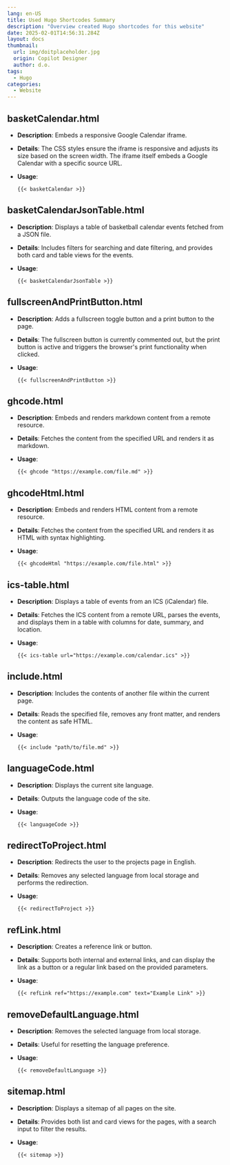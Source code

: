 ```yaml
---
lang: en-US
title: Used Hugo Shortcodes Summary
description: "Overview created Hugo shortcodes for this website"
date: 2025-02-01T14:56:31.284Z
layout: docs
thumbnail:
  url: img/doitplaceholder.jpg
  origin: Copilot Designer
  author: d.o.
tags:
  - Hugo
categories:
  - Website
---
```


## basketCalendar.html

- **Description**: Embeds a responsive Google Calendar iframe.
- **Details**: The CSS styles ensure the iframe is responsive and adjusts its size based on the screen width. The iframe itself embeds a Google Calendar with a specific source URL.
- **Usage**:

  ```hugo
  {{< basketCalendar >}}
  ```

## basketCalendarJsonTable.html

- **Description**: Displays a table of basketball calendar events fetched from a JSON file.
- **Details**: Includes filters for searching and date filtering, and provides both card and table views for the events.
- **Usage**:

  ```hugo
  {{< basketCalendarJsonTable >}}
  ```

## fullscreenAndPrintButton.html

- **Description**: Adds a fullscreen toggle button and a print button to the page.
- **Details**: The fullscreen button is currently commented out, but the print button is active and triggers the browser's print functionality when clicked.
- **Usage**:

  ```hugo
  {{< fullscreenAndPrintButton >}}
  ```

## ghcode.html

- **Description**: Embeds and renders markdown content from a remote resource.
- **Details**: Fetches the content from the specified URL and renders it as markdown.
- **Usage**:

  ```hugo
  {{< ghcode "https://example.com/file.md" >}}
  ```

## ghcodeHtml.html

- **Description**: Embeds and renders HTML content from a remote resource.
- **Details**: Fetches the content from the specified URL and renders it as HTML with syntax highlighting.
- **Usage**:

  ```hugo
  {{< ghcodeHtml "https://example.com/file.html" >}}
  ```

## ics-table.html

- **Description**: Displays a table of events from an ICS (iCalendar) file.
- **Details**: Fetches the ICS content from a remote URL, parses the events, and displays them in a table with columns for date, summary, and location.
- **Usage**:

  ```hugo
  {{< ics-table url="https://example.com/calendar.ics" >}}
  ```

## include.html

- **Description**: Includes the contents of another file within the current page.
- **Details**: Reads the specified file, removes any front matter, and renders the content as safe HTML.
- **Usage**:

  ```hugo
  {{< include "path/to/file.md" >}}
  ```

## languageCode.html

- **Description**: Displays the current site language.
- **Details**: Outputs the language code of the site.
- **Usage**:

  ```hugo
  {{< languageCode >}}
  ```

## redirectToProject.html

- **Description**: Redirects the user to the projects page in English.
- **Details**: Removes any selected language from local storage and performs the redirection.
- **Usage**:

  ```hugo
  {{< redirectToProject >}}
  ```

## refLink.html

- **Description**: Creates a reference link or button.
- **Details**: Supports both internal and external links, and can display the link as a button or a regular link based on the provided parameters.
- **Usage**:

  ```hugo
  {{< refLink ref="https://example.com" text="Example Link" >}}
  ```

## removeDefaultLanguage.html

- **Description**: Removes the selected language from local storage.
- **Details**: Useful for resetting the language preference.
- **Usage**:

  ```hugo
  {{< removeDefaultLanguage >}}
  ```

## sitemap.html

- **Description**: Displays a sitemap of all pages on the site.
- **Details**: Provides both list and card views for the pages, with a search input to filter the results.
- **Usage**:

  ```hugo
  {{< sitemap >}}
